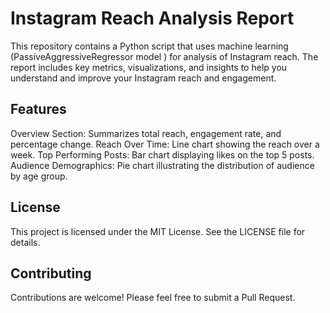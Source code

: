 # Instagram Reach Analysis Report
This repository contains a Python script that uses machine learning (PassiveAggressiveRegressor model ) for analysis of Instagram reach. The report includes key metrics, visualizations, and insights to help you understand and improve your Instagram reach and engagement.

##  Features
Overview Section: Summarizes total reach, engagement rate, and percentage change.
Reach Over Time: Line chart showing the reach over a week.
Top Performing Posts: Bar chart displaying likes on the top 5 posts.
Audience Demographics: Pie chart illustrating the distribution of audience by age group.


##  License
This project is licensed under the MIT License. See the LICENSE file for details.

##  Contributing
Contributions are welcome! Please feel free to submit a Pull Request.
